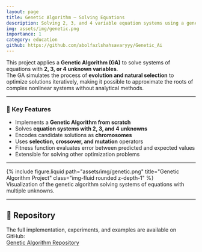 ```yaml
---
layout: page
title: Genetic Algorithm — Solving Equations
description: Solving 2, 3, and 4 variable equation systems using a genetic algorithm
img: assets/img/genetic.png
importance: 1
category: education
github: https://github.com/abolfazlshahsavaryyy/Genetic_Ai
---
```


This project applies a **Genetic Algorithm (GA)** to solve systems of equations with **2, 3, or 4 unknown variables**.  
The GA simulates the process of **evolution and natural selection** to optimize solutions iteratively, making it possible to approximate the roots of complex nonlinear systems without analytical methods.  

---

### 🔹 Key Features
- Implements a **Genetic Algorithm from scratch**  
- Solves **equation systems with 2, 3, and 4 unknowns**  
- Encodes candidate solutions as **chromosomes**  
- Uses **selection, crossover, and mutation** operators  
- Fitness function evaluates error between predicted and expected values  
- Extensible for solving other optimization problems  

---

<div class="row justify-content-sm-center">
  <div class="col-sm-10 mt-3 mt-md-0">
    {% include figure.liquid path="assets/img/genetic.png" title="Genetic Algorithm Project" class="img-fluid rounded z-depth-1" %}
  </div>
</div>
<div class="caption">
  Visualization of the genetic algorithm solving systems of equations with multiple unknowns.
</div>

---

## 📂 Repository
The full implementation, experiments, and examples are available on GitHub:  
[Genetic Algorithm Repository](https://github.com/abolfazlshahsavaryyy/Genetic_Ai)

